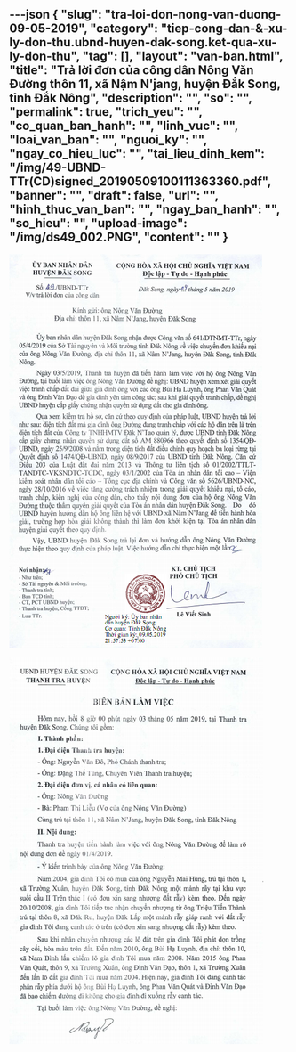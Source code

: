 ---json
{
    "slug": "tra-loi-don-nong-van-duong-09-05-2019",
    "category": "tiep-cong-dan-&-xu-ly-don-thu.ubnd-huyen-dak-song.ket-qua-xu-ly-don-thu",
    "tag": [],
    "layout": "van-ban.html",
    "title": "Trả lời đơn của công dân Nông Văn Đường thôn 11, xã Nậm N'jang, huyện Đắk Song, tỉnh Đắk Nông",
    "description": "",
    "so": "",
    "permalink": true,
    "trich_yeu": "",
    "co_quan_ban_hanh": "",
    "linh_vuc": "",
    "loai_van_ban": "",
    "nguoi_ky": "",
    "ngay_co_hieu_luc": "",
    "tai_lieu_dinh_kem": "/img/49-UBND-TTr(CD)signed_20190509100111363360.pdf",
    "banner": "",
    "draft": false,
    "url": "",
    "hinh_thuc_van_ban": "",
    "ngay_ban_hanh": "",
    "so_hieu": "",
    "upload-image": "/img/ds49_002.PNG",
    "__content__": ""
}
---
<p><img alt="" src="/img/ds49_001.PNG" /></p>

<p><img alt="" src="/img/ds49_002.PNG" /></p>
